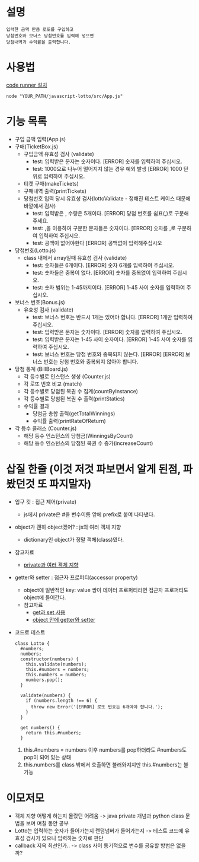 # 설명

```
입력한 금액 만큼 로또를 구입하고
당첨번호와 보너스 당첨번호를 입력해 넣으면
당첨내역과 수익률을 출력합니다.
```

# 사용법

[code runner 설치](https://marketplace.visualstudio.com/items?itemName=formulahendry.code-runner)

```
node "YOUR_PATH/javascript-lotto/src/App.js"
```

# 기능 목록

- 구입 금액 입력(App.js)
- 구매(TicketBox.js)
  - 구입금액 유효성 검사 (validate)
    - test: 입력받은 문자는 숫자이다. [ERROR] 숫자를 입력하여 주십시오.
    - test: 1000으로 나누어 떨어지지 않는 경우 예외 발생 [ERROR] 1000 단위로 입력하여 주십시오.
  - 티켓 구매(makeTickets)
  - 구매내역 출력(printTickets)
  - 당첨번호 입력 당시 유효성 검사(lottoValidate - 정해진 테스트 케이스 때문에 바깥에서 검사)
    - test: 입력받은 , 수량은 5개이다. [ERROR] 당첨 번호를 쉼표(,)로 구분해주세요.
    - test: ,을 이용하여 구분한 문자들은 숫자이다. [ERROR] 숫자를 ,로 구분하여 입력하여 주십시오.
    - test: 공백이 없어야한다 [ERROR] 공백없이 입력해주십시오
- 당첨번호(Lotto.js)
  - class 내에서 array일때 유효성 검사 (validate)
    - test: 숫자들은 6개이다. [ERROR] 숫자 6개를 입력하여 주십시오.
    - test: 숫자들은 중복이 없다. [ERROR] 숫자를 중복없이 입력하여 주십시오.
    - test: 숫자 범위는 1-45까지이다. [ERROR] 1-45 사이 숫자를 입력하여 주십시오.
- 보너스 번호(Bonus.js)
  - 유효성 검사 (validate)
    - test: 보너스 번호는 반드시 1개는 있어야 합니다. [ERROR] 1개만 입력하여 주십시오.
    - test: 입력받은 문자는 숫자이다. [ERROR] 숫자를 입력하여 주십시오.
    - test: 입력받은 문자는 1-45 사이 숫자이다. [ERROR] 1-45 사이 숫자를 입력하여 주십시오.
    - test: 보너스 번호는 당첨 번호와 중복되지 않는다. [ERROR] [ERROR] 보너스 번호는 당첨 번호와 중복되지 않아야 합니다.
- 당첨 통계 (BillBoard.js)
  - 각 등수별로 인스턴스 생성 (Counter.js)
  - 각 로또 번호 비교 (match)
  - 각 등수별로 당첨된 복권 수 집계(countByInstance)
  - 각 등수별로 당첨된 복권 수 출력(printStatics)
  - 수익률 결과
    - 당첨금 총합 출력(getTotalWinnings)
    - 수익률 출력(printRateOfReturn)
- 각 등수 클래스 (Counter.js)
  - 해당 등수 인스턴스의 당첨금(WinningsByCount)
  - 해당 등수 인스턴스의 당첨된 복권 수 증가(increaseCount)

# 삽질 한줄 (이것 저것 파보면서 알게 된점, 파봤던것 또 파지말자)

- 입구 컷 : 접근 제어(private)
  - js에서 private은 #을 변수이름 앞에 prefix로 붙여 나타낸다.
- object가 괜히 object겠어? : js의 여러 객체 지향
  - dictionary인 object가 정말 객체(class)였다.
- 참고자료
  - [private과 여러 객체 지향](https://cruella-de-vil.tistory.com/58)
- getter와 setter : 접근자 프로퍼티(accessor property)

  - object에 일반적인 key: value 쌍이 데이터 프로퍼티라면 접근자 프로퍼티도 object에 들어간다.
  - 참고자료
    - [get과 set 사용](https://ko.javascript.info/property-accessors)
    - [object 안에 getter와 setter](https://imkh.dev/js-properties/)

- 코드로 테스트

  ```
  class Lotto {
    #numbers;
    numbers;
    constructor(numbers) {
      this.validate(numbers);
      this.#numbers = numbers;
      this.numbers = numbers;
      numbers.pop();
    }

    validate(numbers) {
      if (numbers.length !== 6) {
        throw new Error('[ERROR] 로또 번호는 6개여야 합니다.');
      }
    }

    get numbers() {
      return this.#numbers;
    }

  ```

  1. this.#numbers = numbers 이후 numbers를 pop하더라도 #numbers도 pop이 되어 있는 상태
  2. this.numbers를 class 밖에서 호출하면 불러와지지만 this.#numbers는 불가능

# 이모저모

- 객체 지향 어떻게 하는지 몰랐던 어려움 -> java private 개념과 python class 문법을 보며 며칠 동안 공부
- Lotto는 입력하는 숫자가 들어가는지 랜덤넘버가 들어가는지 -> 테스트 코드에 유효성 검사가 있으니 입력하는 숫자로 판단
- callback 지옥 최선인가.. -> class 사이 동기적으로 변수를 공유할 방법은 없을까?
